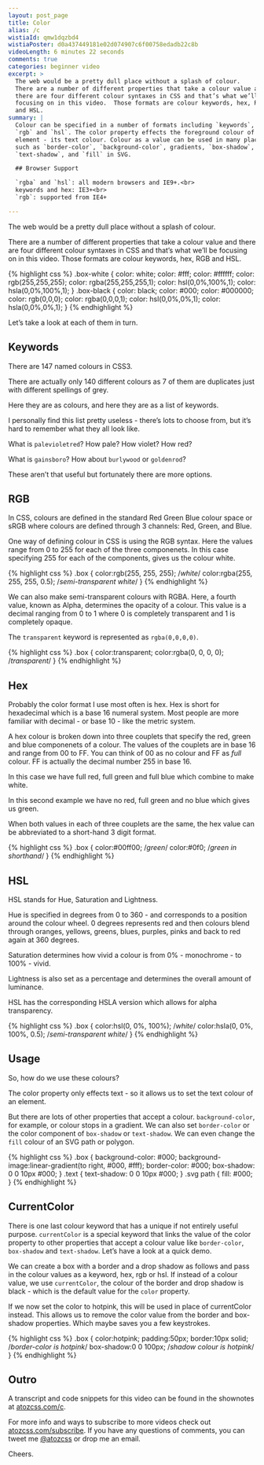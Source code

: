 ```yaml
---
layout: post_page
title: Color
alias: /c
wistiaId: qmw1dqzbd4
wistiaPoster: d0a437449181e02d074907c6f00758edadb22c8b
videoLength: 6 minutes 22 seconds
comments: true
categories: beginner video
excerpt: >
  The web would be a pretty dull place without a splash of colour.
  There are a number of different properties that take a colour value and
  there are four different colour syntaxes in CSS and that’s what we’ll be
  focusing on in this video.  Those formats are colour keywords, hex, RGB
  and HSL.
summary: |
  Colour can be specified in a number of formats including `keywords`, `hex`,
  `rgb` and `hsl`. The color property effects the foreground colour of an
  element - its text colour. Colour as a value can be used in many places
  such as `border-color`, `background-color`, gradients, `box-shadow`, 
  `text-shadow`, and `fill` in SVG.

  ## Browser Support

  `rgba` and `hsl`: all modern browsers and IE9+.<br>
  keywords and hex: IE3+<br>
  `rgb`: supported from IE4+

---
```


The web would be a pretty dull place without a splash of colour.

There are a number of different properties that take a colour value and
there are four different colour syntaxes in CSS and that’s what we’ll be
focusing on in this video.  Those formats are colour keywords, hex, RGB
and HSL.

{% highlight css %}
.box-white {
   color: white;
   color: #fff;
   color: #ffffff;
   color: rgb(255,255,255);
   color: rgba(255,255,255,1);
   color: hsl(0,0%,100%,1);
   color: hsla(0,0%,100%,1);
}
.box-black {
   color: black;
   color: #000;
   color: #000000;
   color: rgb(0,0,0);
   color: rgba(0,0,0,1);
   color: hsl(0,0%,0%,1);
   color: hsla(0,0%,0%,1);
}
{% endhighlight %}

Let’s take a look at each of them in turn.


## Keywords

There are 147 named colours in CSS3.

There are actually only 140 different colours as 7 of them are
duplicates just with different spellings of grey. 

Here they are as colours, and here they are as a list of keywords.

I personally find this list pretty useless - there’s lots to
choose from, but it’s hard to remember what they all look like.

What is `palevioletred`? How pale? How violet? How red?

What is `gainsboro`?
How about `burlywood` or `goldenrod`?

These aren’t that useful but fortunately there are more options.


## RGB

In CSS, colours are defined in the standard Red Green Blue colour space
or sRGB where colours are defined through 3 channels: Red, Green, and
Blue.

One way of defining colour in CSS is using the RGB syntax.  Here the
values range from 0 to 255 for each of the three componenets. In this case
specifying 255 for each of the components, gives us the colour white.

{% highlight css %}
.box {
	color:rgb(255, 255, 255); /*white*/
	color:rgba(255, 255, 255, 0.5); /*semi-transparent white*/
}
{% endhighlight %}

We can also make semi-transparent colours with RGBA. Here, a fourth
value, known as Alpha, determines the opacity of a colour. This value is
a decimal ranging from 0 to 1 where 0 is completely transparent and 1 is
completely opaque. 

The `transparent` keyword is represented as `rgba(0,0,0,0)`.

{% highlight css %}
.box {
	color:transparent;
	color:rgba(0, 0, 0, 0); /*transparent*/
}
{% endhighlight %}


## Hex

Probably the color format I use most often is hex. Hex is short for
hexadecimal which is a base 16 numeral system. Most people are more familiar
with decimal - or base 10 - like the metric system.

A hex colour is broken down into three couplets that specify the red,
green and blue componenets of a colour. The values of the couplets are
in base 16 and range from 00 to FF. You can think of 00 as no colour and
FF as *full* colour. FF is actually the decimal number 255 in base 16.

In this case we have full red, full green and full blue which combine to
make white.

In this second example we have no red, full green and no blue which gives us
green.

When both values in each of three couplets are the same, the hex value can be
abbreviated to a short-hand 3 digit format.

{% highlight css %}
.box {
	color:#00ff00; /*green*/
	color:#0f0; /*green in shorthand*/
}
{% endhighlight %}


## HSL

HSL stands for Hue, Saturation and Lightness. 

Hue is specified in degrees from 0 to 360 - and corresponds to
a position around the colour wheel. 0 degrees represents red and then
colours blend through oranges, yellows, greens, blues, purples, pinks 
and back to red again at 360 degrees.

Saturation determines how vivid a colour is from 0% - monochrome - to
100% - vivid.

Lightness is also set as a percentage and determines the overall
amount of luminance.

HSL has the corresponding HSLA version which allows for alpha
transparency.

{% highlight css %}
.box {
	color:hsl(0, 0%, 100%); /*white*/
	color:hsla(0, 0%, 100%, 0.5); /*semi-transparent white*/
}
{% endhighlight %}


## Usage

So, how do we use these colours?

The color property only effects text - so it allows us to set the text
colour of an element.

But there are lots of other properties that accept a colour.
`background-color`, for example, or colour stops in a gradient. We can
also set `border-color` or the color component of `box-shadow` or
`text-shadow`. We can even change the `fill` colour of an SVG path or
polygon.

{% highlight css %}
.box {
	background-color: #000;
	background-image:linear-gradient(to right, #000, #fff);
	border-color: #000;
	box-shadow: 0 0 10px #000;
}
.text {
	text-shadow: 0 0 10px #000;
}
.svg path {
	fill: #000;
}
{% endhighlight %}


## CurrentColor

There is one last colour keyword that has a unique if not entirely
useful purpose.  `currentColor` is a special keyword that links the
value of the color property to other properties that accept a colour
value like `border-color`, `box-shadow` and `text-shadow`. Let’s have
a look at a quick demo.

We can create a box with a border and a drop shadow as follows and pass
in the colour values as a keyword, hex, rgb or hsl. If instead of
a colour value, we use `currentColor`, the colour of the border and
drop shadow is black - which is the default value for the `color` property.

If we now set the color to hotpink, this will be used in place of
currentColor instead. This allows us to remove the color value from the
border and box-shadow properties. Which maybe saves you a few keystrokes.

{% highlight css %}
.box {
	color:hotpink;
	padding:50px;
	border:10px solid; /*border-color is hotpink*/
	box-shadow:0 0 100px; /*shadow colour is hotpink*/
}
{% endhighlight %}


## Outro

A transcript and code snippets for this video can be found in the
shownotes at [atozcss.com/c](http://www.atozcss.com/c).

For more info and ways to subscribe to more videos check out
[atozcss.com/subscribe](http://www.atozcss.com/subscribe).  If you have
any questions of comments, you can tweet me 
[@atozcss](http://www.twitter.com/atozcss) or drop me an email.

Cheers.


